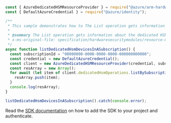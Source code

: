 ```javascript
const { AzureDedicatedHSMResourceProvider } = require("@azure/arm-hardwaresecuritymodules");
const { DefaultAzureCredential } = require("@azure/identity");

/**
 * This sample demonstrates how to The List operation gets information about the dedicated HSMs associated with the subscription.
 *
 * @summary The List operation gets information about the dedicated HSMs associated with the subscription.
 * x-ms-original-file: specification/hardwaresecuritymodules/resource-manager/Microsoft.HardwareSecurityModules/stable/2021-11-30/examples/DedicatedHsm_ListBySubscription.json
 */
async function listDedicatedHsmDevicesInASubscription() {
  const subscriptionId = "00000000-0000-0000-0000-000000000000";
  const credential = new DefaultAzureCredential();
  const client = new AzureDedicatedHSMResourceProvider(credential, subscriptionId);
  const resArray = new Array();
  for await (let item of client.dedicatedHsmOperations.listBySubscription()) {
    resArray.push(item);
  }
  console.log(resArray);
}

listDedicatedHsmDevicesInASubscription().catch(console.error);
```

Read the [SDK documentation](https://github.com/Azure/azure-sdk-for-js/blob/%40azure%2Farm-hardwaresecuritymodules_1.0.0/sdk/hardwaresecuritymodules/arm-hardwaresecuritymodules/README.md) on how to add the SDK to your project and authenticate.
